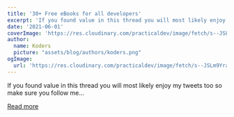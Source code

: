 ```yaml
---
title: '30+ Free eBooks for all developers'
excerpt: 'If you found value in this thread you will most likely enjoy my tweets too so make sure you follow me...'
date: '2021-06-01'
coverImage: 'https://res.cloudinary.com/practicaldev/image/fetch/s--JSLm9Yra--/c_imagga_scale,f_auto,fl_progressive,h_420,q_auto,w_1000/https://dev-to-uploads.s3.amazonaws.com/uploads/articles/1fiett8c50f21ql3wlsw.png'
author:
  name: Koders
  picture: "assets/blog/authors/koders.png"
ogImage:
  url: 'https://res.cloudinary.com/practicaldev/image/fetch/s--JSLm9Yra--/c_imagga_scale,f_auto,fl_progressive,h_420,q_auto,w_1000/https://dev-to-uploads.s3.amazonaws.com/uploads/articles/1fiett8c50f21ql3wlsw.png'
---
```


If you found value in this thread you will most likely enjoy my tweets too so make sure you follow me...

[Read more](https://dev.to/pascavld/30-free-ebooks-for-all-developers-30pf)
